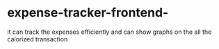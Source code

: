 # expense-tracker-frontend-
it can track the expenses efficiently and can show graphs on the all the calorized transaction  

